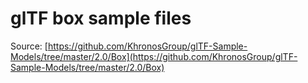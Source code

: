 # glTF box sample files

Source: [https://github.com/KhronosGroup/glTF-Sample-Models/tree/master/2.0/Box](https://github.com/KhronosGroup/glTF-Sample-Models/tree/master/2.0/Box)

